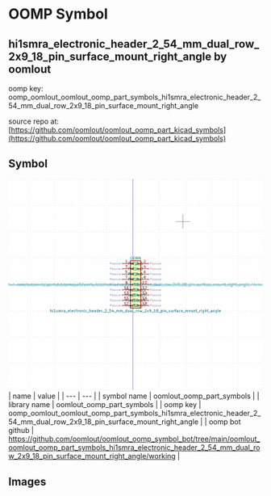 # OOMP Symbol  
## hi1smra_electronic_header_2_54_mm_dual_row_2x9_18_pin_surface_mount_right_angle  by oomlout  
  
oomp key: oomp_oomlout_oomlout_oomp_part_symbols_hi1smra_electronic_header_2_54_mm_dual_row_2x9_18_pin_surface_mount_right_angle  
  
source repo at: [https://github.com/oomlout/oomlout_oomp_part_kicad_symbols](https://github.com/oomlout/oomlout_oomp_part_kicad_symbols)  
## Symbol  
  
[![working.png](working_600.png)](working.png)  
| name | value | 
| --- | --- | 
| symbol name | oomlout_oomp_part_symbols | 
| library name | oomlout_oomp_part_symbols | 
| oomp key | oomp_oomlout_oomlout_oomp_part_symbols_hi1smra_electronic_header_2_54_mm_dual_row_2x9_18_pin_surface_mount_right_angle | 
| oomp bot github | https://github.com/oomlout/oomlout_oomp_symbol_bot/tree/main/oomlout_oomlout_oomp_part_symbols_hi1smra_electronic_header_2_54_mm_dual_row_2x9_18_pin_surface_mount_right_angle/working | 
## Images  
